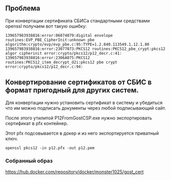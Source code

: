 ## Проблема
При конвертации сертификата СБИСа стандартными средствами openssl получаем вот такую ошибку:  
  
```
139657983938816:error:06074079:digital envelope routines:EVP_PBE_CipherInit:unknown pbe algorithm:crypto/evp/evp_pbe.c:95:TYPE=1.2.840.113549.1.12.1.80
139657983938816:error:23077073:PKCS12 routines:PKCS12_pbe_crypt:pkcs12 algor cipherinit error:crypto/pkcs12/p12_decr.c:41:
139657983938816:error:2306A075:PKCS12 routines:PKCS12_item_decrypt_d2i:pkcs12 pbe crypt error:crypto/pkcs12/p12_decr.c:94:
```

## Конвертирование сертификатов от СБИС в формат пригодный для других систем.
  
Для конвертации нужно установить сертификат в систему и убедиться что им можно подписать документы через любой подписывающий сайт.  
  
После этого утилитой P12FromGostCSP.exe нужно экспортировать сертификат в pfx контейнер.  
  
Этот pfx подсовывается в докер и из него экспортируется приватный ключ.  
  
```
openssl pkcs12 -in p12.pfx -out p12.pem
```

### Собранный образ
https://hub.docker.com/repository/docker/monster1025/gost_cert
